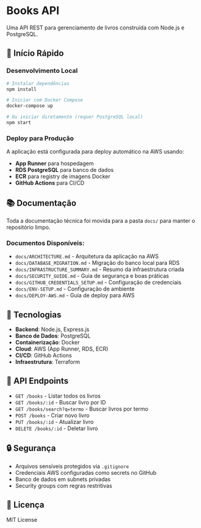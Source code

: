 # Books API

Uma API REST para gerenciamento de livros construída com Node.js e PostgreSQL.

## 🚀 Início Rápido

### Desenvolvimento Local

```bash
# Instalar dependências
npm install

# Iniciar com Docker Compose
docker-compose up

# Ou iniciar diretamente (requer PostgreSQL local)
npm start
```

### Deploy para Produção

A aplicação está configurada para deploy automático na AWS usando:

- **App Runner** para hospedagem
- **RDS PostgreSQL** para banco de dados
- **ECR** para registry de imagens Docker
- **GitHub Actions** para CI/CD

## 📚 Documentação

Toda a documentação técnica foi movida para a pasta `docs/` para manter o repositório limpo.

### Documentos Disponíveis:
- `docs/ARCHITECTURE.md` - Arquitetura da aplicação na AWS
- `docs/DATABASE_MIGRATION.md` - Migração do banco local para RDS
- `docs/INFRASTRUCTURE_SUMMARY.md` - Resumo da infraestrutura criada
- `docs/SECURITY_GUIDE.md` - Guia de segurança e boas práticas
- `docs/GITHUB_CREDENTIALS_SETUP.md` - Configuração de credenciais
- `docs/ENV-SETUP.md` - Configuração de ambiente
- `docs/DEPLOY-AWS.md` - Guia de deploy para AWS

## 🔧 Tecnologias

- **Backend**: Node.js, Express.js
- **Banco de Dados**: PostgreSQL
- **Containerização**: Docker
- **Cloud**: AWS (App Runner, RDS, ECR)
- **CI/CD**: GitHub Actions
- **Infraestrutura**: Terraform

## 📝 API Endpoints

- `GET /books` - Listar todos os livros
- `GET /books/:id` - Buscar livro por ID
- `GET /books/search?q=termo` - Buscar livros por termo
- `POST /books` - Criar novo livro
- `PUT /books/:id` - Atualizar livro
- `DELETE /books/:id` - Deletar livro

## 🔒 Segurança

- Arquivos sensíveis protegidos via `.gitignore`
- Credenciais AWS configuradas como secrets no GitHub
- Banco de dados em subnets privadas
- Security groups com regras restritivas

## 📄 Licença

MIT License
